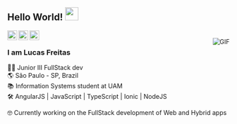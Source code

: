 ## Hello World! <img src="https://raw.githubusercontent.com/iampavangandhi/iampavangandhi/master/gifs/Hi.gif" width="30px"></h2>

<a href="https://www.linkedin.com/in/lucas-r-freitas/">
  <img align="left" alt="Lucas' Linkdein" width="22px" src="https://cdn.jsdelivr.net/npm/simple-icons@v3/icons/linkedin.svg" />
</a>
<a href="https://github.com/molusca">
  <img align="left" alt="Lucas' Github" width="22px" src="https://cdn.jsdelivr.net/npm/simple-icons@v3/icons/github.svg" />
</a>
<a href="https://t.me/moLusca">
  <img align="left" alt="Lucas' Telegram" width="22px" src="https://cdn.jsdelivr.net/npm/simple-icons@v3/icons/telegram.svg" />
</a>
<br />
<img align="right" alt="GIF" src="https://media.giphy.com/media/13HgwGsXF0aiGY/giphy.gif" />

### I am Lucas Freitas
👨‍💻 Junior III FullStack dev  
🌎 São Paulo - SP, Brazil  
📚 Information Systems student at UAM  
🛠 AngularJS | JavaScript | TypeScript | Ionic | NodeJS  
  

🤓 Currently working on the FullStack development of Web and Hybrid apps   
